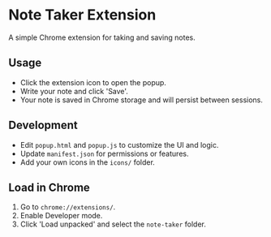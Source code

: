 # Note Taker Extension

A simple Chrome extension for taking and saving notes.

## Usage
- Click the extension icon to open the popup.
- Write your note and click 'Save'.
- Your note is saved in Chrome storage and will persist between sessions.

## Development
- Edit `popup.html` and `popup.js` to customize the UI and logic.
- Update `manifest.json` for permissions or features.
- Add your own icons in the `icons/` folder.

## Load in Chrome
1. Go to `chrome://extensions/`.
2. Enable Developer mode.
3. Click 'Load unpacked' and select the `note-taker` folder. 